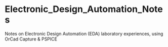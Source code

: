 # Electronic_Design_Automation_Notes
Notes on Electronic Design Automation (EDA) laboratory experiences, using OrCad Capture &amp; PSPICE
